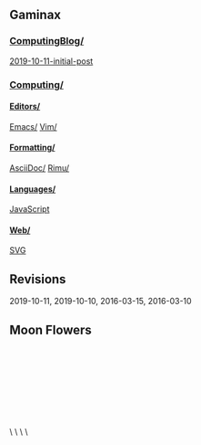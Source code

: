 




## Gaminax

### [ComputingBlog/](computingBlog/index.html)
[2019-10-11-initial-post](computingBlog/2019-10-11-initial-post.html)


### [Computing/ ](computing/index.html )

#### [Editors/ ](computing/editors/index.html)
[Emacs/](computing/editors/emacs/index.html)
[Vim/ ](computing/editors/vim/index.html)

#### [Formatting/](computing/formatting/index.html)
[AsciiDoc/](computing/formatting/asciidoc/index.html)
[Rimu/](computing/formatting/rimu/index.html)

#### [Languages/](computing/languages/index.html)
[JavaScript](computing/languages/javascript/index.html)

#### [Web/](computing/web/index.html)
[SVG](computing/web/svg/index.html)

## Revisions
2019-10-11, 2019-10-10, 2016-03-15, 2016-03-10

## Moon Flowers


<svg xmlns="http://www.w3.org/2000/svg"
xmlns:xlink="http://www.w3.org/1999/xlink"
  width="800" height="200" viewBox="0 0 800 200" >
<defs>
<symbol id="sun" viewBox="0 0 20 20" >
<circle cx="10" cy="10" r="5" style="fill:yellow" />
</symbol>
<symbol id="flower" viewBox="0 0 20 20" >
<rect width="2" height="12" x="11" y="8" style="fill:brown;" />
<circle cx="10" cy="08" r="4" style="fill:green;" />
<circle cx="10" cy="08" r="2" style="fill:yellow;" />
</symbol>
<symbol id="flowerGrowing" viewBox="0 0 20 20" >

</symbol>
</defs>
<rect x="0" y="0" width="800" height="150" >
  \<animate attributeName="fill" begin="5s" dur="20s"
  // from="#222" to="#11f"
  values="#112; #224;$44f;#224;#112;#112;"
  fill="freeze"
  repeatDur="indefinite"
  />
</rect>
<rect x="0" y="150" width="800" height="50" style="fill:#660;" />
<use xlink:href="#sun" width="30" height="30" >
    \<animateMotion
    path="M-60 0 M -30 100 Q 400 -100 800 100 Q 1200 -100 1600 100"
    begin="10s" dur="20s" fill="freeze"
    repeatDur="indefinite"
    />
</use>
<use xlink:href="#flower" x="20" y="100" width="100" height="100" >
    \<animateTransform attributeType="XML"
    attributeName="transform" type="skewY"
    // from="30" to="45"
    values="30;60;30; 10; 30; 10; 10; 10; 10;"
    begin="2s" dur="20s" fill="freeze"
    repeatDur="indefinite" />
</use>
<use xlink:href="#flower" x="130" y="180" width="20" height="20" >
    \<animate attributeName="y" attributeType="XML"
    begin="10s" dur="20s"
    values="200;180;200"
    //from="200" to="180"
    fill="freeze" repeatDur="indefinite" />
</use>
<use xlink:href="#flower" x="20" y="80" width="20" height="20" >
  <animate attributeName="y" attributeType="XML"
  // from="200" to="180"
  values="200;180;200"
  begin="0s" dur="20s" fill="freeze"
  repeatDur="indefinite" />
</use>
</svg>


